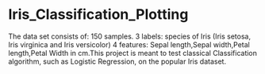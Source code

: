 # Iris_Classification_Plotting
The data set consists of: 150 samples. 3 labels: species of Iris (Iris setosa, Iris virginica and Iris versicolor) 4 features: Sepal length,Sepal width,Petal length,Petal Width in cm.This project is meant to test classical Classification algorithm, such as Logistic Regression, on the popular Iris dataset.
